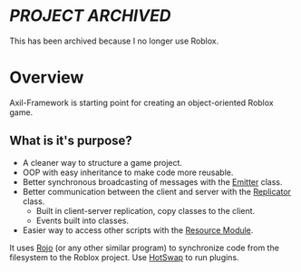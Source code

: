 # *PROJECT ARCHIVED*
This has been archived because I no longer use Roblox.

# Overview

Axil-Framework is starting point for creating an object-oriented Roblox game.

## What is it's purpose?
- A cleaner way to structure a game project.
- OOP with easy inheritance to make code more reusable.
- Better synchronous broadcasting of messages with the [Emitter](docs/Classes/Emitter.md) class.
- Better communication between the client and server with the [Replicator](docs/Classes/Replicator.md) class.
  - Built in client-server replication, copy classes to the client.
  - Events built into classes.
- Easier way to access other scripts with the [Resource Module](docs/Modules/ResourceModule.md).

It uses [Rojo](https://rojo.space) (or any other similar program) to synchronize code from the filesystem to the Roblox project.
Use [HotSwap](https://devforum.roblox.com/t/hotswap-plugin-speed-up-plugin-development/10310) to run plugins.
